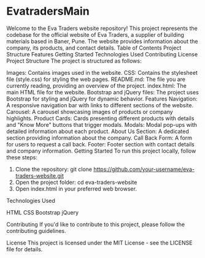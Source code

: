# EvatradersMain
Welcome to the Eva Traders website repository! This project represents the codebase for the official website of Eva Traders, a supplier of building materials based in Baner, Pune. The website provides information about the company, its products, and contact details.
Table of Contents
Project Structure
Features
Getting Started
Technologies Used
Contributing
License
Project Structure
The project is structured as follows:

Images: Contains images used in the website.
CSS: Contains the stylesheet file (style.css) for styling the web pages.
README.md: The file you are currently reading, providing an overview of the project.
index.html: The main HTML file for the website.
Bootstrap and jQuery files: The project uses Bootstrap for styling and jQuery for dynamic behavior.
Features
Navigation: A responsive navigation bar with links to different sections of the website.
Carousel: A carousel showcasing images of products or company highlights.
Product Cards: Cards presenting different products with details and "Know More" buttons that trigger modals.
Modals: Modal pop-ups with detailed information about each product.
About Us Section: A dedicated section providing information about the company.
Call Back Form: A form for users to request a call back.
Footer: Footer section with contact details and company information.
Getting Started
To run this project locally, follow these steps:

1. Clone the repository:
   git clone https://github.com/your-username/eva-traders-website.git
2. Open the project folder:
   cd eva-traders-website
3. Open index.html in your preferred web browser.

   
 Technologies Used
 
HTML
CSS
Bootstrap
jQuery

Contributing
If you'd like to contribute to this project, please follow the contributing guidelines.

License
This project is licensed under the MIT License - see the LICENSE file for details.


